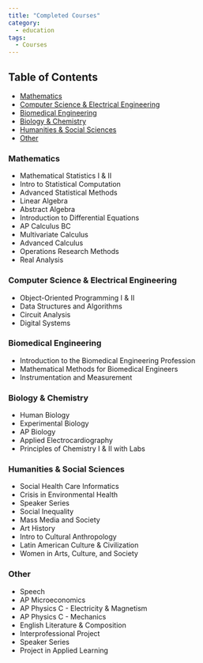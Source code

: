 ```yaml
---
title: "Completed Courses"
category:
  - education
tags:
  - Courses
---
```


## Table of Contents
* [Mathematics](#math)
* [Computer Science & Electrical Engineering](#csc-and-ee)
* [Biomedical Engineering](#bme)
* [Biology & Chemistry](#bio-and-chem)
* [Humanities & Social Sciences](#hum-and-ssci)
* [Other](#other)


### <a name="math"></a>Mathematics
  * Mathematical Statistics I & II
  * Intro to Statistical Computation
  * Advanced Statistical Methods
  * Linear Algebra
  * Abstract Algebra
  * Introduction to Differential Equations
  * AP Calculus BC
  * Multivariate Calculus
  * Advanced Calculus
  * Operations Research Methods
  * Real Analysis

### <a name="csc-and-ee"></a>Computer Science & Electrical Engineering
  * Object-Oriented Programming I & II
  * Data Structures and Algorithms
  * Circuit Analysis
  * Digital Systems


### <a name="bme"></a>Biomedical Engineering
  * Introduction to the Biomedical Engineering Profession
  * Mathematical Methods for Biomedical Engineers
  * Instrumentation and Measurement

### Biology & Chemistry <a name="bio-and-chem"></a>
  * Human Biology
  * Experimental Biology
  * AP Biology
  * Applied Electrocardiography
  * Principles of Chemistry I & II with Labs

### <a name="hum-and-ssci"></a>Humanities & Social Sciences
  * Social Health Care Informatics
  * Crisis in Environmental Health
  * Speaker Series
  * Social Inequality
  * Mass Media and Society
  * Art History
  * Intro to Cultural Anthropology
  * Latin American Culture & Civilization
  * Women in Arts, Culture, and Society

### <a name="other"></a>Other
  * Speech
  * AP Microeconomics
  * AP Physics C - Electricity & Magnetism  
  * AP Physics C - Mechanics
  * English Literature & Composition
  * Interprofessional Project
  * Speaker Series
  * Project in Applied Learning
